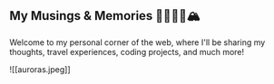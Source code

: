 <div className="hero">
  <h2>My Musings & Memories 🧘‍♀️🏄‍♀️🏔️</h2>
  <p className="text-lg font-bold">Welcome to my personal corner of the web, where I'll be sharing my thoughts, travel experiences, coding projects, and much more!</p>
  ![[auroras.jpeg]]
</div>



